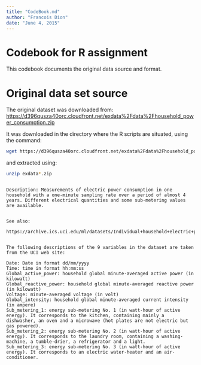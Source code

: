 ```yaml
---
title: "CodeBook.md"
author: "Francois Dion"
date: "June 4, 2015"
---
```


Codebook for R assignment
=========================

This codebook documents the original data source and format.

Original data set source
========================

The original dataset was downloaded from:
https://d396qusza40orc.cloudfront.net/exdata%2Fdata%2Fhousehold_power_consumption.zip

It was downloaded in the directory where the R scripts are situated, using the command:

```sh
wget https://d396qusza40orc.cloudfront.net/exdata%2Fdata%2Fhousehold_power_consumption.zip
```

and extracted using:

```sh
unzip exdata*.zip
```

```

Description: Measurements of electric power consumption in one household with a one-minute sampling rate over a period of almost 4 years. Different electrical quantities and some sub-metering values are available.


See also:

https://archive.ics.uci.edu/ml/datasets/Individual+household+electric+power+consumption


The following descriptions of the 9 variables in the dataset are taken from the UCI web site:

Date: Date in format dd/mm/yyyy
Time: time in format hh:mm:ss
Global_active_power: household global minute-averaged active power (in kilowatt)
Global_reactive_power: household global minute-averaged reactive power (in kilowatt)
Voltage: minute-averaged voltage (in volt)
Global_intensity: household global minute-averaged current intensity (in ampere)
Sub_metering_1: energy sub-metering No. 1 (in watt-hour of active energy). It corresponds to the kitchen, containing mainly a dishwasher, an oven and a microwave (hot plates are not electric but gas powered).
Sub_metering_2: energy sub-metering No. 2 (in watt-hour of active energy). It corresponds to the laundry room, containing a washing-machine, a tumble-drier, a refrigerator and a light.
Sub_metering_3: energy sub-metering No. 3 (in watt-hour of active energy). It corresponds to an electric water-heater and an air-conditioner.
